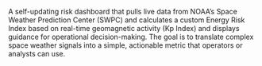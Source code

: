 A self-updating risk dashboard that pulls live data from NOAA’s Space Weather Prediction Center (SWPC) and calculates a custom Energy Risk Index based on real-time geomagnetic activity (Kp Index) and displays guidance for operational decision-making. The goal is to translate complex space weather signals into a simple, actionable metric that operators or analysts can use.
